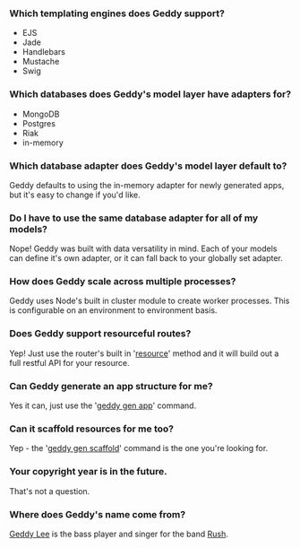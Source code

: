 ### Which templating engines does Geddy support?
+ EJS
+ Jade
+ Handlebars
+ Mustache
+ Swig

### Which databases does Geddy's model layer have adapters for?
+ MongoDB
+ Postgres
+ Riak
+ in-memory

### Which database adapter does Geddy's model layer default to?
Geddy defaults to using the in-memory adapter for newly generated apps, but it's easy to change if you'd like.

### Do I have to use the same database adapter for all of my models?
Nope! Geddy was built with data versatility in mind. Each of your models can define it's own adapter, or it can fall back to your globally set adapter.

### How does Geddy scale across multiple processes?
Geddy uses Node's built in cluster module to create worker processes. This is configurable on an environment to environment basis.

### Does Geddy support resourceful routes?
Yep! Just use the router's built in '[resource](/reference#router.resource)' method and it will build out a full restful API for your resource.

### Can Geddy generate an app structure for me?
Yes it can, just use the '[geddy gen app](/guide#CLI)' command.

### Can it scaffold resources for me too?
Yep - the '[geddy gen scaffold](/guide#CLI)' command is the one you're looking for.

### Your copyright year is in the future.
That's not a question.

### Where does Geddy's name come from?
[Geddy Lee](http://en.wikipedia.org/wiki/Geddy_Lee) is the bass player and singer for the band [Rush](http://en.wikipedia.org/wiki/Rush_%28band%29).
